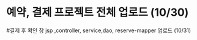 # 예약, 결제 프로젝트 전체 업로드 (10/30) <br>
#결제 후 확인 창 jsp ,controller, service,dao, reserve-mapper 업로드 (10/31) 
